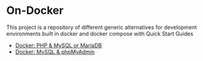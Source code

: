 # On-Docker #

This project is a repository of different generic alternatives for development environments built in docker and docker compose with Quick Start Guides

* [Docker: PHP & MySQL or MariaDB](/PHP-and-MySQL-or-MariaDB/)
* [Docker: MySQL & phpMyAdmin](/MySql-and-phpMyAdmin/)
